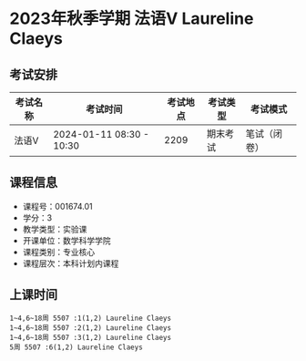 # 2023年秋季学期 法语Ⅴ Laureline Claeys




## 考试安排

| 考试名称 | 考试时间 | 考试地点 | 考试类型 | 考试模式 |
| -------- | -------- | -------- | -------- | -------- |
| 法语Ⅴ | 2024-01-11 08:30 - 10:30 | 2209 | 期末考试 | 笔试（闭卷） |





## 课程信息

- 课程号：001674.01
- 学分：3
- 教学类型：实验课
- 开课单位：数学科学学院
- 课程类别：专业核心
- 课程层次：本科计划内课程

## 上课时间

```
1~4,6~18周 5507 :1(1,2) Laureline Claeys
1~4,6~18周 5507 :2(1,2) Laureline Claeys
1~4,6~18周 5507 :3(1,2) Laureline Claeys
5周 5507 :6(1,2) Laureline Claeys
```

